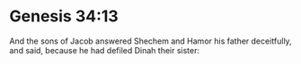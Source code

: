 # Genesis 34:13

And the sons of Jacob answered Shechem and Hamor his father deceitfully, and said, because he had defiled Dinah their sister: